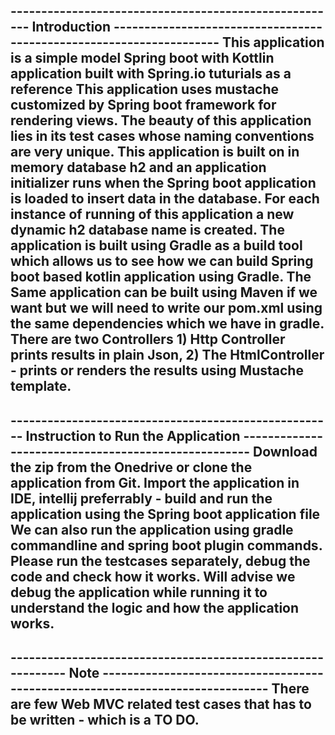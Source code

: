 ------------------------------------------------------ Introduction --------------------------------------------------------------------
This application is a simple model Spring boot with Kottlin application built with Spring.io tuturials as a reference
This application uses mustache customized by Spring boot framework for rendering views.
The beauty of this application lies in its test cases whose naming conventions are very unique.
This application is built on in memory database h2 and an application initializer runs when the Spring boot application is loaded to insert data in the database.
For each instance of running of this application a new dynamic h2 database name is created.
The application is built using Gradle as a build tool which allows us to see how we can build Spring boot based kotlin application using Gradle.
The Same application can be built using Maven if we want but we will need to write our pom.xml using the same dependencies which we have in gradle.
There are two Controllers 1) Http Controller prints results in plain Json, 2) The HtmlController - prints or renders the results using Mustache template.
------------------------------------------------------------------------------------------------------------------------------------------------------

----------------------------------------------------- Instruction to Run the Application ----------------------------------------------------
Download the zip from the Onedrive or clone the application from Git.
Import the application in IDE, intellij preferrably - build and run the application using the Spring boot application file
We can also run the application using gradle commandline and spring boot plugin commands.
Please run the testcases separately, debug the code and check how it works.
Will advise we debug the application while running it to understand the logic and how the application works.
------------------------------------------------------------------------------------------------------------------------------------------------

------------------------------------------------------------ Note ------------------------------------------------------------------------------
There are few Web MVC related test cases that has to be written - which is a TO DO.
-------------------------------------------------------------------------------------------------------------------------------------------------



